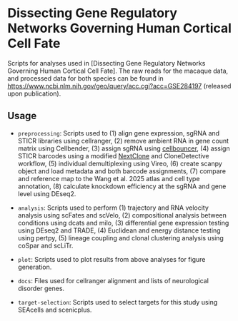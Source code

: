 # Dissecting Gene Regulatory Networks Governing Human Cortical Cell Fate
Scripts for analyses used in [Dissecting Gene Regulatory Networks Governing Human Cortical Cell Fate]. The raw reads for the macaque data, and processed data for both species can be found in https://www.ncbi.nlm.nih.gov/geo/query/acc.cgi?acc=GSE284197 (released upon publication). 

## Usage

* `preprocessing`: Scripts used to (1) align gene expression, sgRNA and STICR libraries using cellranger, (2) remove ambient RNA in gene count matrix using Cellbender, (3) assign sgRNA using [cellbouncer](https://github.com/nkschaefer/cellbouncer), (4) assign STICR barcodes using a modified [NextClone](https://github.com/cnk113/NextClone) and CloneDetective workflow, (5) individual demultiplexing using Vireo, (6) create scanpy object and load metadata and both barcode assignments, (7) compare and reference map to the Wang et al. 2025 atlas and cell type annotation, (8) calculate knockdown efficiency at the sgRNA and gene level using DEseq2.

* `analysis`: Scripts used to perform (1) trajectory and RNA velocity analysis using scFates and scVelo, (2) compositional analysis between conditions using dcats and milo, (3) differential gene expression testing using DEseq2 and TRADE, (4) Euclidean and energy distance testing using pertpy, (5) lineage coupling and clonal clustering analysis using coSpar and scLiTr.

* `plot`: Scripts used to plot results from above analyses for figure generation.

* `docs`: Files used for cellranger alignment and lists of neurological disorder genes.

* `target-selection`: Scripts used to select targets for this study using SEAcells and scenicplus.






